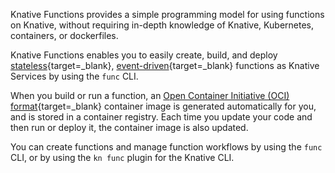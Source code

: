 <!-- Snippet used in the following topics:
- docs/functions/README.md
- docs/README.md
-->
Knative Functions provides a simple programming model for using functions on Knative, without requiring in-depth knowledge of Knative, Kubernetes, containers, or dockerfiles.

Knative Functions enables you to easily create, build, and deploy [stateless](https://www.techtarget.com/whatis/definition/stateless-app){target=_blank}, [event-driven](https://en.wikipedia.org/wiki/Event-driven_programming){target=_blank} functions as Knative Services by using the `func` CLI.

When you build or run a function, an [Open Container Initiative (OCI) format](https://opencontainers.org/about/overview/){target=_blank} container image is generated automatically for you, and is stored in a container registry. Each time you update your code and then run or deploy it, the container image is also updated.

You can create functions and manage function workflows by using the `func` CLI, or by using the `kn func` plugin for the Knative CLI.
